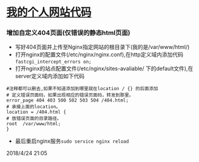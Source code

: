 # [我的个人网站代码](http://www.fanxiaobo.cn)
### 增加自定义404页面(仅错误的静态html页面)
- 写好404页面并上传至Nginx指定网站的根目录下(我的是/var/www/html/)
- 打开nginx的配置文件(/etc/nginx/nginx.conf),在http定义域内添加代码 `fastcgi_intercept_errors on;`
- 打开nginx的站点配置文件(/etc/nginx/sites-avaliable/ 下的default文件),在server定义域内添加如下代码
```text
#注释都可以删去,如果不知道添加到哪里就在location / {} 的后面添加
# 定义错误页面码，如果出现相应的错误页面码，转发到那里。
error_page 404 403 500 502 503 504 /404.html;
# 承接上面的location。
location = /404.html {
# 放错误页面的目录路径。
root  /var/www/html;
}
```
- 最后重启nginx服务`sudo service nginx reload` 

2018/4/24 21:05
